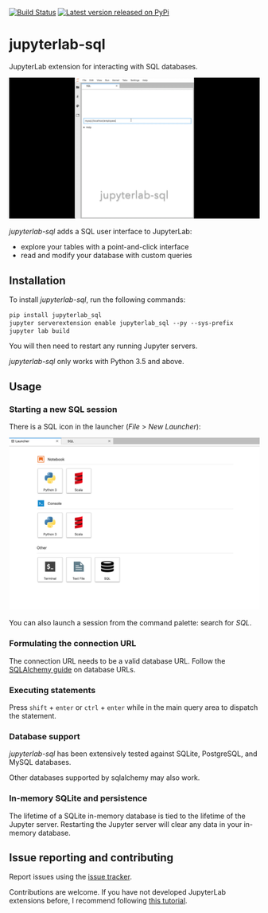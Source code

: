 [![Build Status](https://travis-ci.org/pbugnion/jupyterlab-sql.svg?branch=master)](https://travis-ci.org/pbugnion/jupyterlab-sql)
[![Latest version released on PyPi](https://img.shields.io/pypi/v/jupyterlab-sql.svg?style=flat-square&label=version)](https://pypi.python.org/pypi/jupyterlab-sql)

# jupyterlab-sql

JupyterLab extension for interacting with SQL databases.

![](./readme-images/intro.gif)

*jupyterlab-sql* adds a SQL user interface to JupyterLab:

- explore your tables with a point-and-click interface
- read and modify your database with custom queries

## Installation

To install *jupyterlab-sql*, run the following commands:

```
pip install jupyterlab_sql
jupyter serverextension enable jupyterlab_sql --py --sys-prefix
jupyter lab build
```

You will then need to restart any running Jupyter servers.

*jupyterlab-sql* only works with Python 3.5 and above.

## Usage

### Starting a new SQL session

There is a SQL icon in the launcher (*File* > *New Launcher*):

![](./readme-images/launcher.png)

You can also launch a session from the command palette: search for *SQL*.

### Formulating the connection URL

The connection URL needs to be a valid database URL. Follow the
[SQLAlchemy guide](https://docs.sqlalchemy.org/en/latest/core/engines.html#database-urls)
on database URLs.

### Executing statements

Press `shift` + `enter` or `ctrl` + `enter` while in the main query
area to dispatch the statement.

### Database support

*jupyterlab-sql* has been extensively tested against SQLite,
PostgreSQL, and MySQL databases.

Other databases supported by sqlalchemy may also work.

### In-memory SQLite and persistence

The lifetime of a SQLite in-memory database is tied to the lifetime
of the Jupyter server. Restarting the Jupyter server will clear any
data in your in-memory database.

## Issue reporting and contributing

Report issues using the [issue
tracker](https://github.com/pbugnion/jupyterlab-sql/issues).

Contributions are welcome. If you have not developed JupyterLab
extensions before, I recommend following [this
tutorial](https://jupyterlab.readthedocs.io/en/stable/developer/xkcd_extension_tutorial.html).
